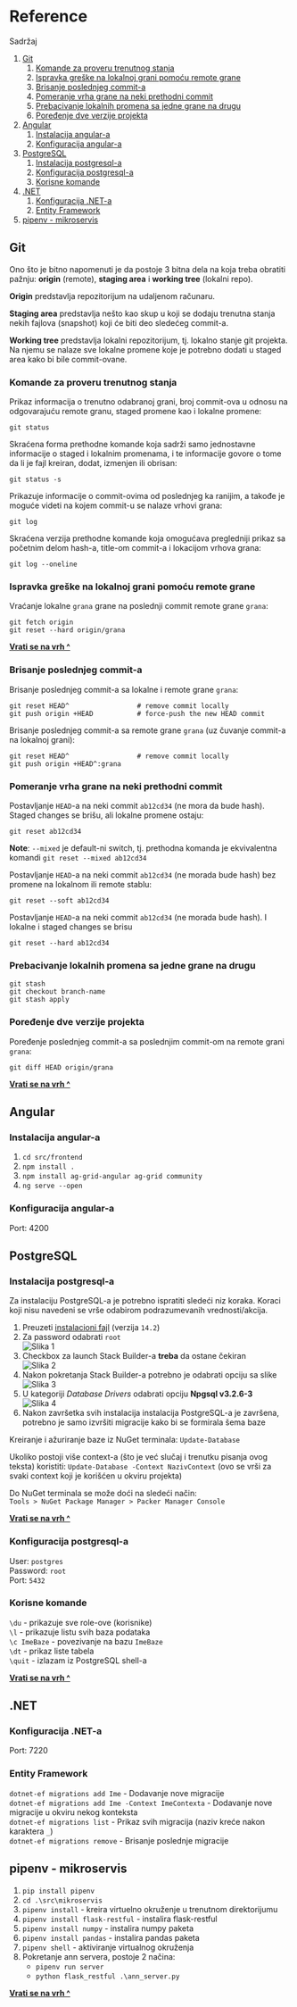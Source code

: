 # Reference

Sadržaj
1. [Git](#git)
    1. [Komande za proveru trenutnog stanja](#komande-za-proveru-trenutnog-stanja)
    2. [Ispravka greške na lokalnoj grani pomoću remote grane](#ispravka-gre%C5%A1ke-na-lokalnoj-grani-pomo%C4%87u-remote-grane)
    3. [Brisanje poslednjeg commit-a](#brisanje-poslednjeg-commit-a)
    4. [Pomeranje vrha grane na neki prethodni commit](#pomeranje-vrha-grane-na-neki-prethodni-commit)
    5. [Prebacivanje lokalnih promena sa jedne grane na drugu](#prebacivanje-lokalnih-promena-sa-jedne-grane-na-drugu)
    6. [Poređenje dve verzije projekta](#pore%C4%91enje-dve-verzije-projekta)
2. [Angular](#angular)
   1. [Instalacija angular-a](#instalacija-angular-a)
   2. [Konfiguracija angular-a](#konfiguracija-angular-a)
3. [PostgreSQL](#postgresql)
    1. [Instalacija postgresql-a](#instalacija-postgresql-a)
    2. [Konfiguracija postgresql-a](#konfiguracija-postgresql-a)
    3. [Korisne komande](#korisne-komande)
4. [.NET](#net)
   1. [Konfiguracija .NET-a](#konfiguracija-net-a)
   2. [Entity Framework](#entity-framework)
5. [pipenv - mikroservis](#pipenv-mikroservis)

## Git

Ono što je bitno napomenuti je da postoje 3 bitna dela na koja treba obratiti pažnju: **origin** (remote), **staging area** i **working tree** (lokalni repo). 

**Origin** predstavlja repozitorijum na udaljenom računaru.

**Staging area** predstavlja nešto kao skup u koji se dodaju trenutna stanja nekih fajlova (snapshot) koji će biti deo sledećeg commit-a.

**Working tree** predstavlja lokalni repozitorijum, tj. lokalno stanje git projekta. Na njemu se nalaze sve lokalne promene koje je potrebno dodati u staged area kako bi bile commit-ovane.

### Komande za proveru trenutnog stanja

Prikaz informacija o trenutno odabranoj grani, broj commit-ova u odnosu na odgovarajuću remote granu, staged promene kao i lokalne promene:
```
git status
```

Skraćena forma prethodne komande koja sadrži samo jednostavne informacije o staged i lokalnim promenama, i te informacije govore o tome da li je fajl kreiran, dodat, izmenjen ili obrisan:
```
git status -s
```

Prikazuje informacije o commit-ovima od poslednjeg ka ranijim, a takođe je moguće videti na kojem commit-u se nalaze vrhovi grana:
```
git log
```

Skraćena verzija prethodne komande koja omogućava pregledniji prikaz sa početnim delom hash-a, title-om commit-a i lokacijom vrhova grana:
```
git log --oneline
```

### Ispravka greške na lokalnoj grani pomoću remote grane

Vraćanje lokalne `grana` grane na poslednji commit remote grane `grana`:
```
git fetch origin
git reset --hard origin/grana
```
  
[**Vrati se na vrh ^**](#reference)
  
### Brisanje poslednjeg commit-a

Brisanje poslednjeg commit-a sa lokalne i remote grane `grana`:
```
git reset HEAD^                 # remove commit locally
git push origin +HEAD           # force-push the new HEAD commit
```


Brisanje poslednjeg commit-a sa remote grane `grana` (uz čuvanje commit-a na lokalnoj grani):
```
git reset HEAD^                 # remove commit locally
git push origin +HEAD^:grana
```

### Pomeranje vrha grane na neki prethodni commit


Postavljanje `HEAD`-a na neki commit `ab12cd34` (ne mora da bude hash). Staged changes se brišu, ali lokalne promene ostaju:
```
git reset ab12cd34
```
**Note**: `--mixed` je default-ni switch, tj. prethodna komanda je ekvivalentna komandi `git reset --mixed ab12cd34`


Postavljanje `HEAD`-a na neki commit `ab12cd34` (ne morada bude hash) bez promene na lokalnom ili remote stablu:
```
git reset --soft ab12cd34
```


Postavljanje `HEAD`-a na neki commit `ab12cd34` (ne morada bude hash). I lokalne i staged changes se brisu
```
git reset --hard ab12cd34
```

### Prebacivanje lokalnih promena sa jedne grane na drugu

```
git stash
git checkout branch-name
git stash apply
```

### Poređenje dve verzije projekta

Poređenje poslednjeg commit-a sa poslednjim commit-om na remote grani `grana`:
```
git diff HEAD origin/grana
```




[**Vrati se na vrh ^**](#reference)

## Angular
### Instalacija angular-a

1. `cd src/frontend`
2. `npm install .`
3. `npm install ag-grid-angular ag-grid community`
4. `ng serve --open`

### Konfiguracija angular-a
Port: 4200
## PostgreSQL
### Instalacija postgresql-a

Za instalaciju PostgreSQL-a je potrebno ispratiti sledeći niz koraka. Koraci koji nisu navedeni se vrše odabirom podrazumevanih vrednosti/akcija.

1. Preuzeti [instalacioni fajl](https://www.postgresql.org/download/) (verzija `14.2`)
2. Za password odabrati `root`  
   ![Slika 1](img/ref-postgres-1.png)
3. Checkbox za launch Stack Builder-a **treba** da ostane čekiran  
   ![Slika 2](img/ref-postgres-2.png)
4. Nakon pokretanja Stack Builder-a potrebno je odabrati opciju sa slike  
   ![Slika 3](img/ref-postgres-3.png)
5. U kategoriji _Database Drivers_ odabrati opciju **Npgsql v3.2.6-3**  
   ![Slika 4](img/ref-postgres-4.png)
6. Nakon završetka svih instalacija instalacija PostgreSQL-a je završena, potrebno je samo izvršiti migracije kako bi se formirala šema baze

Kreiranje i ažuriranje baze iz NuGet terminala: 
```Update-Database```

Ukoliko postoji više context-a (što je već slučaj i trenutku pisanja ovog teksta) koristiti:
```Update-Database -Context NazivContext```
(ovo se vrši za svaki context koji je korišćen u okviru projekta)

Do NuGet terminala se može doći na sledeći način:  
`Tools > NuGet Package Manager > Packer Manager Console`

[**Vrati se na vrh ^**](#reference)
### Konfiguracija postgresql-a

User: `postgres`  
Password: `root`  
Port: `5432`  

### Korisne komande

`\du` - prikazuje sve role-ove (korisnike)  
`\l` - prikazuje listu svih baza podataka  
`\c ImeBaze` - povezivanje na bazu `ImeBaze`  
`\dt` - prikaz liste tabela  
`\quit` - izlazam iz PostgreSQL shell-a  

[**Vrati se na vrh ^**](#reference)


## .NET
### Konfiguracija .NET-a
Port: 7220
### Entity Framework

`dotnet-ef migrations add Ime` - Dodavanje nove migracije  
`dotnet-ef migrations add Ime -Context ImeContexta` - Dodavanje nove migracije u okviru nekog konteksta  
`dotnet-ef migrations list` - Prikaz svih migracija (naziv kreće nakon karaktera `_`)  
`dotnet-ef migrations remove` - Brisanje poslednje migracije    

## pipenv - mikroservis

1. `pip install pipenv`
2. `cd .\src\mikroservis`
3. `pipenv install` - kreira virtuelno okruženje u trenutnom direktorijumu
4. `pipenv install flask-restful` - instalira flask-restful
5. `pipenv install numpy` - instalira numpy paketa
6. `pipenv install pandas` - instalira pandas paketa
7. `pipenv shell` - aktiviranje virtualnog okruženja
8.	Pokretanje ann servera, postoje 2 načina:
	* `pipenv run server`
	* `python flask_restful .\ann_server.py`

[**Vrati se na vrh ^**](#reference)
